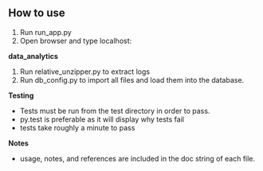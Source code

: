 ## How to use
1. Run run_app.py
2. Open browser and type localhost:

**data_analytics**

1. Run relative_unzipper.py to extract logs
2. Run db_config.py to import all files and load them into the database.

**Testing**

* Tests must be run from the test directory in order to pass.
* py.test is preferable as it will display why tests fail
* tests take roughly a minute to pass

**Notes**

* usage, notes, and references are included in the doc string of each file.
